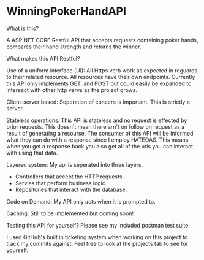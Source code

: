 # WinningPokerHandAPI

What is this?

A ASP.NET CORE Restful API that accepts requests containing poker hands, compares their hand strength and returns the winner.


What makes this API Restful?

Use of a uniform interface (UI):
All Https verb work as expected in reguards to their related resource. All resources have their own endpoints. Currently this API only implements GET, and POST but could easily be expanded to intereact with other http verys as the project grows. 

Client-server based:
Seperation of concers is important. This is strictly a server.

Stateless operations:
This API is stateless and no request is effected by prior requests. This doesn't mean there arn't on follow on request as a result of generating a resourse. The consumer of this API will be informed what they can do with a response since I employ HATEOAS. This means when you get a response back you also get all of the uris you can interact with using that data. 

Layered system:
My api is seperated into three layers. 
- Controllers that accept the HTTP requests.
- Servies that perform business logic.
- Repositories that interact with the database.

Code on Demand:
My API only acts when it is prompted to. 

Caching:
Still to be implemented but coming soon!

Testing this API for yourself? Please see my included postman test suite. 

I used GitHub's built in ticketing system when working on this project to track my commits against. Feel free to look at the projects tab to see for yourself. 
